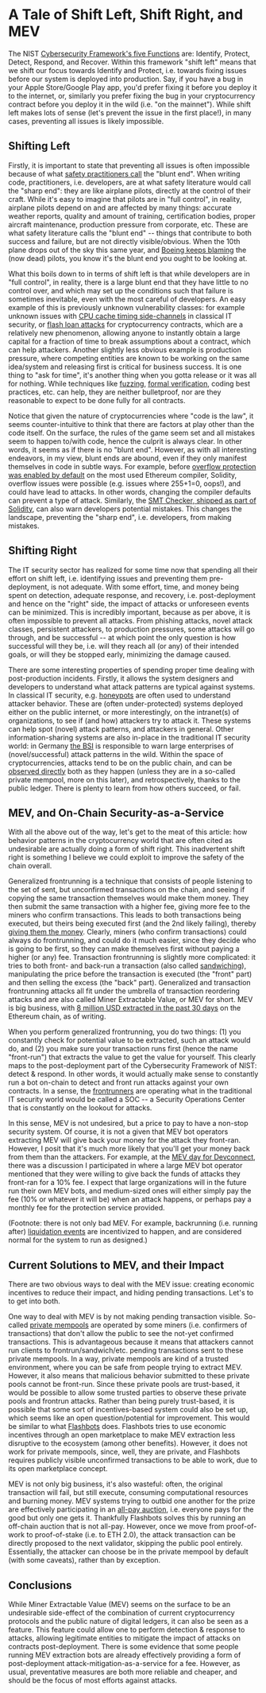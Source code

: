 # A Tale of Shift Left, Shift Right, and MEV

The NIST [Cybersecurity Framework's five Functions](https://www.nist.gov/cyberframework/online-learning/five-functions) are: Identify, Protect, Detect, Respond, and Recover. Within this framework "shift left" means that we shift our focus towards Identify and Protect, i.e. towards fixing issues before our system is deployed into production. Say, if you have a bug in your Apple Store/Google Play app, you'd prefer fixing it before you deploy it to the internet, or, similarly you prefer fixing the bug in your cryptocurrency contract before you deploy it in the wild (i.e. "on the mainnet"). While shift left makes lots of sense (let's prevent the issue in the first place!), in many cases, preventing all issues is likely impossible.

## Shifting Left

Firstly, it is important to state that preventing all issues is often impossible because of what [safety practitioners call](https://www.amazon.com/Field-Guide-Understanding-Human-Error/dp/1472439058) the "blunt end". When writing code, practitioners, i.e. developers, are at what safety literature would call the "sharp end": they are like airplane pilots, directly at the control of their craft. While it's easy to imagine that pilots are in "full control", in reality, airplane pilots depend on and are affected by many things: accurate weather reports, quality and amount of training, certification bodies, proper aircraft maintenance, production pressure from corporate, etc. These are what safety literature calls the "blunt end" -- things that contribute to both success and failure, but are not directly visible/obvious. When the 10th plane drops out of the sky this same year, and [Boeing keeps blaming](https://int.nyt.com/data/documenthelper/6653-internal-boeing-communications/606e3fda752a935bc0df/optimized/full.pdf#page=84) the (now dead) pilots, you know it's the blunt end you ought to be looking at.

What this boils down to in terms of shift left is that while developers are in "full control", in reality, there is a large blunt end that they have little to no control over, and which may set up the conditions such that failure is sometimes inevitable, even with the most careful of developers. An easy example of this is previously unknown vulnerability classes: for example unknown issues with [CPU cache timing side-channels](https://www.intel.com/content/www/us/en/architecture-and-technology/side-channel-variants-1-2-3.html) in classical IT security, or [flash loan attacks](https://halborn.com/what-is-a-flash-loan-attack/) for cryptocurrency contracts, which are a relatively new phenomenon, allowing anyone to instantly obtain a large capital for a fraction of time to break assumptions about a contract, which can help attackers. Another slightly less obvious example is production pressure, where competing entities are known to be working on the same idea/system and releasing first is critical for business success. It is one thing to "ask for time", it's another thing when you gotta release or it was all for nothing. While techniques like [fuzzing](https://lcamtuf.coredump.cx/afl/), [formal verification](https://github.com/leonardoalt/ethereum_formal_verification_overview), coding best practices, etc. can help, they are neither bulletproof, nor are they reasonable to expect to be done fully for all contracts.

Notice that given the nature of cryptocurrencies where "code is the law", it seems counter-intuitive to think that there are factors at play other than the code itself. On the surface, the rules of the game seem set and all mistakes seem to happen to/with code, hence the culprit is always clear. In other words, it seems as if there is no "blunt end". However, as with all interesting endeavors, in my view, blunt ends are abound, even if they only manifest themselves in code in subtle ways. For example, before [overflow protection was enabled by default](https://docs.soliditylang.org/en/v0.8.13/080-breaking-changes.html) on the most used Ethereum compiler, Solidity, overflow issues were possible (e.g. issues where 255+1=0, oops!), and could have lead to attacks. In other words, changing the compiler defaults can prevent a type of attack. Similarly, the [SMT Checker, shipped as part of Solidity](https://fv.ethereum.org/2021/12/01/smtchecker-dapptools/), can also warn developers potential mistakes. This changes the landscape, preventing the "sharp end", i.e. developers, from making mistakes.

## Shifting Right

The IT security sector has realized for some time now that spending all their effort on shift left, i.e. identifying issues and preventing them pre-deployment, is not adequate. With some effort, time, and money being spent on detection, adequate response, and recovery, i.e. post-deployment and hence on the "right" side, the impact of attacks or unforeseen events can be minimized. This is incredibly important, because as per above, it is often impossible to prevent all attacks. From phishing attacks, novel attack classes, persistent attackers, to production pressures, some attacks will go through, and be successful -- at which point the only question is how successful will they be, i.e. will they reach all (or any) of their intended goals, or will they be stopped early, minimizing the damage caused.

There are some interesting properties of spending proper time dealing with post-production incidents. Firstly, it allows the system designers and developers to understand what attack patterns are typical against systems. In classical IT security, e.g. [honeypots](https://www.kaspersky.com/resource-center/threats/what-is-a-honeypot) are often used to understand attacker behavior. These are (often under-protected) systems deployed either on the public internet, or more interestingly, on the intranet(s) of organizations, to see if (and how) attackers try to attack it. These systems can help spot (novel) attack patterns, and attackers in general. Other information-sharing systems are also in-place in the traditional IT security world: in Germany [the BSI](https://www.bsi.bund.de/EN/Home/home_node.html) is responsible to warn large enterprises of (novel/successful) attack patterns in the wild. Within the space of cryptocurrencies, attacks tend to be on the public chain, and can be [observed directly](https://ethblockexplorer.org/mempool) both as they happen (unless they are in a so-called private mempool, more on this later), and retrospectively, thanks to the public ledger. There is plenty to learn from how others succeed, or fail.

## MEV, and On-Chain Security-as-a-Service

With all the above out of the way, let's get to the meat of this article: how behavior patterns in the cryptocurrency world that are often cited as undesirable are actually doing a form of shift right. This inadvertent shift right is something I believe we could exploit to improve the safety of the chain overall.

Generalized frontrunning is a technique that consists of people listening to the set of sent, but unconfirmed transactions on the chain, and seeing if copying the same transaction themselves would make them money. They then submit the same transaction with a higher fee, giving more fee to the miners who confirm transactions. This leads to both transactions being executed, but theirs being executed first (and the 2nd likely failing), thereby [giving them the money](https://www.paradigm.xyz/2020/08/ethereum-is-a-dark-forest). Clearly, miners (who confirm transactions) could always do frontrunning, and could do it much easier, since they decide who is going to be first, so they can make themselves first without paying a higher (or any) fee. Transaction frontrunning is slightly more complicated: it tries to both front- and back-run a transaction (also called [sandwiching](https://github.com/j2abro/UniswapV2-Sandwich-Attack-Detector)), manipulating the price before the transaction is executed (the "front" part) and then selling the excess (the "back" part). Generalized and transaction frontrunning attacks all fit under the umbrella of transaction reordering attacks and are also called Miner Extractable Value, or MEV for short. MEV is big business, with [8 million USD extracted in the past 30 days](https://explore.flashbots.net/) on the Ethereum chain, as of writing.

When you perform generalized frontrunning, you do two things: (1) you constantly check for potential value to be extracted, such an attack would do, and (2) you make sure your transaction runs first (hence the name "front-run") that extracts the value to get the value for yourself. This clearly maps to the post-deployment part of the Cybersecurity Framework of NIST: detect & respond. In other words, it would actually make sense to constantly run a bot on-chain to detect and front run attacks against your own contracts. In a sense, the [frontrunners](https://pdaian.com/flashboys2.pdf) are operating what in the traditional IT security world would be called a SOC -- a Security Operations Center that is constantly on the lookout for attacks.

In this sense, MEV is not undesired, but a price to pay to have a non-stop security system. Of course, it is not a given that MEV bot operators extracting MEV will give back your money for the attack they front-ran. However, I posit that it's much more likely that you'll get your money back from them than the attackers. For example, at the [MEV day for Devconnect](https://mevday.org/836f88806995412dabc1c7bb7ce4e830), there was a discussion I participated in where a large MEV bot operator mentioned that they were willing to give back the funds of attacks they front-ran for a 10% fee. I expect that large organizations will in the future run their own MEV bots, and medium-sized ones will either simply pay the fee (10% or whatever it will be) when an attack happens, or perhaps pay a monthly fee for the protection service provided.

(Footnote: there is not only bad MEV. For example, backrunning (i.e. running after) [liquidation events](https://www.mev.wiki/attack-examples/liquidations) are incentivized to happen, and are considered normal for the system to run as designed.)

## Current Solutions to MEV, and their Impact

There are two obvious ways to deal with the MEV issue: creating economic incentives to reduce their impact, and hiding pending transactions. Let's to to get into both.

One way to deal with MEV is by not making pending transaction visible. So-called [private mempools](https://medium.com/edennetwork/how-private-transaction-pools-work-on-ethereum-3809eb4a8083) are operated by some miners (i.e. confirmers of transactions) that don't allow the public to see the not-yet confirmed transactions. This is advantageous because it means that attackers cannot run clients to frontrun/sandwich/etc. pending transactions sent to these private mempools. In a way, private mempools are kind of a trusted environment, where you can be safe from people trying to extract MEV. However, it also means that malicious behavior submitted to these private pools cannot be front-run. Since these private pools are trust-based, it would be possible to allow some trusted parties to observe these private pools and frontrun attacks. Rather than being purely trust-based, it is possible that some sort of incentives-based system could also be set up, which seems like an open question/potential for improvement. This would be similar to what [Flashbots](https://medium.com/flashbots/frontrunning-the-mev-crisis-40629a613752) does. Flashbots tries to use economic incentives through an open marketplace to make MEV extraction less disruptive to the ecosystem (among other benefits). However, it does not work for private mempools, since, well, they are private, and Flashbots requires publicly visible unconfirmed transactions to be able to work, due to its open marketplace concept.

MEV is not only big business, it's also wasteful: often, the original transaction will fail, but still execute, consuming computational resources and burning money. MEV systems trying to outbid one another for the prize are effectively participating in an [all-pay auction](https://en.wikipedia.org/wiki/All-pay_auction), i.e. everyone pays for the good but only one gets it. Thankfully Flashbots solves this by running an off-chain auction that is not all-pay. However, once we move from proof-of-work to proof-of-stake (i.e. to ETH 2.0), the attack transaction can be directly proposed to the next validator, skipping the public pool entirely. Essentially, the attacker can choose be in the private mempool by default (with some caveats), rather than by exception.

## Conclusions

While Miner Extractable Value (MEV) seems on the surface to be an undesirable side-effect of the combination of current cryptocurrency protocols and the public nature of digital ledgers, it can also be seen as a feature. This feature could allow one to perform detection & response to attacks, allowing legitimate entities to mitigate the impact of attacks on contracts post-deployment. There is some evidence that some people running MEV extraction bots are already effectively providing a form of post-deployment attack-mitigation-as-a-service for a fee. However, as usual, preventative measures are both more reliable and cheaper, and should be the focus of most efforts against attacks.

